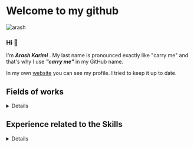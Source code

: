 # Welcome to my github
![arash](https://media-exp1.licdn.com/dms/image/D4D35AQGeUv3ZkieUSw/profile-framedphoto-shrink_200_200/0/1664306180709?e=1665342000&v=beta&t=qffqse0VbpkJm2PzGboaU2xa81UlmpM1ZV-tP7ZxowE)
### Hi 👋
I'm ***Arash Karimi*** . My last name is pronounced exactly like "carry me" and that's why I use ***"carry me"*** in my GitHub name.

In my own [website](https://www.arashkarimi.com/) you can see my profile. I tried to keep it up to date. 
## Fields of works
<details>
  <summary> Details </summary>

  - [x] Software Engineer
  - [x] Full-Stack developing
  - [x] Data Analyzing
  - [x] UI/UX Design
 </details>

## Experience related to the Skills
<details>
  <summary> Details </summary>

  | C Sharp | PHP | Express JS | Node JS | Vanilla JS | React JS | React Native |
  | :---: | :---: | :---: | :---: | :---: | :---: | :---: |
  | 12 Years | 6 Years | 4 Years | 4 Years | 12 Years | 4 Years | 2 Years |

  | HTML/CSS | BootStrap | JQuery |
  | :---: | :---: | :---: |
  | 15 Years | 4 Years | 4 Years |

  | SQL Server | Oracle DB | MySQL | MongoDB/Mongoose |
  | :---: | :---: | :---: | :---: |
  | 12 Years | 12 Years | 6 Years | 4 Years |

  | Statistics | Fuzzy Logic | Neural Network | Data Analyze |
  | :---: | :---: | :---: | :---: |
  | 6 Years | 6 Years | 6 Years | 6 Years |

  | HCI | UX design | UX research | UX test | UX tools |
  | :---: | :---: | :---: | :---: | :---: |
  | 10 Years | 10 Years | 10 Years | 10 Years | 10 Years |
</details>
  
<!--
**Arashcarryme/ArashCarryMe** is a ✨ _special_ ✨ repository because its `README.md` (this file) appears on your GitHub profile.

Here are some ideas to get you started:

- 🔭 I’m currently working on ...
- 🌱 I’m currently learning ...
- 👯 I’m looking to collaborate on ...
- 🤔 I’m looking for help with ...
- 💬 Ask me about ...
- 📫 How to reach me: ...
- 😄 Pronouns: ...
- ⚡ Fun fact: ...
-->
